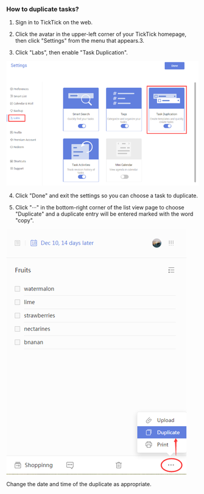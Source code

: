 ### How to duplicate tasks?

1. Sign in to TickTick on the web.

2. Click the avatar in the upper-left corner of your TickTick homepage, then click "Settings" from the menu that appears.3.

3. Click "Labs", then enable "Task Duplication".

![](duplication.png)

4. Click "Done" and exit the settings so you can choose a task to duplicate.

5. Click "···" in the bottom-right corner of the list view page to choose "Duplicate" and a duplicate entry will be entered marked with the word "copy".

![](duplicate2.png)

Change the date and time of the duplicate as appropriate.

